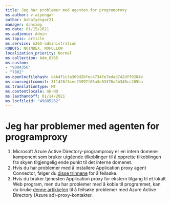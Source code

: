 ```yaml
---
title: Jeg har problemer med agenten for programproxy
ms.author: v-aiyengar
author: AshaIyengar21
manager: dansimp
ms.date: 01/15/2021
ms.audience: Admin
ms.topic: article
ms.service: o365-administration
ROBOTS: NOINDEX, NOFOLLOW
localization_priority: Normal
ms.collection: Adm_O365
ms.custom:
- "9004356"
- "7802"
ms.openlocfilehash: d4b4f1c3a309d2bfec4734fe7edad742dff0204e
ms.sourcegitcommit: 3f1426f3cec23997f65a3e83376a9b348cc205ba
ms.translationtype: MT
ms.contentlocale: nb-NO
ms.lasthandoff: 01/14/2021
ms.locfileid: "49885262"
---
```

# <a name="im-having-a-problem-with-the-application-proxy-agent-connector"></a>Jeg har problemer med agenten for programproxy

1. Microsoft Azure Active Directory-programproxy er en intern domene komponent som bruker utgående tilkoblinger til å opprette tilkoblingen fra skyen tilgjengelig ende punkt til det interne domenet.
1. Hvis du har problemer med å installere Application proxy agent Connector, følger du [disse trinnene](https://docs.microsoft.com/azure/active-directory/application-proxy-connector-installation-problem/?WT.mc_id=UI_AAD_Enterprise_Apps_Support_L2_Overview) for å feilsøke.
1. Hvis du bruker tjenesten Application proxy for ekstern tilgang til et lokalt Web program, men du har problemer med å koble til programmet, kan du bruke [denne artikkelen](https://docs.microsoft.com/azure/active-directory/manage-apps/application-proxy-debug-connectors) til å feilsøke problemer med Azure Active Directory (Azure ad)-proxy-kontakter.